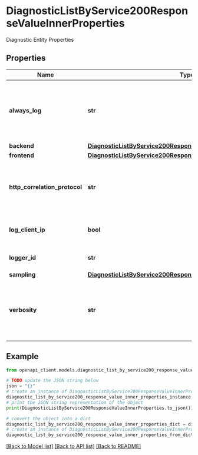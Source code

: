 # DiagnosticListByService200ResponseValueInnerProperties

Diagnostic Entity Properties

## Properties

Name | Type | Description | Notes
------------ | ------------- | ------------- | -------------
**always_log** | **str** | Specifies for what type of messages sampling settings should not apply. | [optional] 
**backend** | [**DiagnosticListByService200ResponseValueInnerPropertiesBackend**](DiagnosticListByService200ResponseValueInnerPropertiesBackend.md) |  | [optional] 
**frontend** | [**DiagnosticListByService200ResponseValueInnerPropertiesBackend**](DiagnosticListByService200ResponseValueInnerPropertiesBackend.md) |  | [optional] 
**http_correlation_protocol** | **str** | Sets correlation protocol to use for Application Insights diagnostics. | [optional] 
**log_client_ip** | **bool** | Log the ClientIP. Default is false. | [optional] 
**logger_id** | **str** | Resource Id of a target logger. | 
**sampling** | [**DiagnosticListByService200ResponseValueInnerPropertiesSampling**](DiagnosticListByService200ResponseValueInnerPropertiesSampling.md) |  | [optional] 
**verbosity** | **str** | The verbosity level applied to traces emitted by trace policies. | [optional] 

## Example

```python
from openapi_client.models.diagnostic_list_by_service200_response_value_inner_properties import DiagnosticListByService200ResponseValueInnerProperties

# TODO update the JSON string below
json = "{}"
# create an instance of DiagnosticListByService200ResponseValueInnerProperties from a JSON string
diagnostic_list_by_service200_response_value_inner_properties_instance = DiagnosticListByService200ResponseValueInnerProperties.from_json(json)
# print the JSON string representation of the object
print(DiagnosticListByService200ResponseValueInnerProperties.to_json())

# convert the object into a dict
diagnostic_list_by_service200_response_value_inner_properties_dict = diagnostic_list_by_service200_response_value_inner_properties_instance.to_dict()
# create an instance of DiagnosticListByService200ResponseValueInnerProperties from a dict
diagnostic_list_by_service200_response_value_inner_properties_from_dict = DiagnosticListByService200ResponseValueInnerProperties.from_dict(diagnostic_list_by_service200_response_value_inner_properties_dict)
```
[[Back to Model list]](../README.md#documentation-for-models) [[Back to API list]](../README.md#documentation-for-api-endpoints) [[Back to README]](../README.md)


